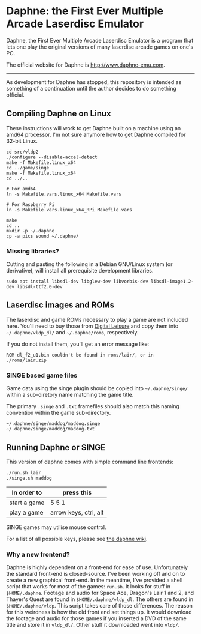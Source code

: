 Daphne: the First Ever Multiple Arcade Laserdisc Emulator
=========================================================

Daphne, the First Ever Multiple Arcade Laserdisc Emulator is a program 
that lets one play the original versions of many laserdisc arcade games 
on one's PC.

The official website for Daphne is http://www.daphne-emu.com.

---

As development for Daphne has stopped, this repository is intended as 
something of a continuation until the author decides to do something 
official.

## Compiling Daphne on Linux

These instructions will work to get Daphne built on a machine using an 
amd64 processor.  I'm not sure anymore how to get Daphne compiled for 
32-bit Linux.

    cd src/vldp2
    ./configure --disable-accel-detect
    make -f Makefile.linux_x64
    cd ../game/singe
    make -f Makefile.linux_x64
    cd ../..

    # For amd64
    ln -s Makefile.vars.linux_x64 Makefile.vars

    # For Raspberry Pi
    ln -s Makefile.vars.linux_x64_RPi Makefile.vars

    make
    cd ..
    mkdir -p ~/.daphne
    cp -a pics sound ~/.daphne/

### Missing libraries?

Cutting and pasting the following in a Debian GNU/Linux system (or
derivative), will install all prerequisite development libraries.

    sudo apt install libsdl-dev libglew-dev libvorbis-dev libsdl-image1.2-dev libsdl-ttf2.0-dev

## Laserdisc images and ROMs

The laserdisc and game ROMs necessary to play a game are not included
here. You'll need to buy those from [Digital
Leisure](http://digitalleisure.com) and copy them into
`~/.daphne/vldp_dl/` and `~/.daphne/roms`, respectively.

If you do not install them, you'll get an error message like:

    ROM dl_f2_u1.bin couldn't be found in roms/lair/, or in ./roms/lair.zip

### SINGE based game files

Game data using the singe plugin should be copied into `~/.daphne/singe/`
within a sub-diretory name matching the game title.

The primary `.singe` and `.txt` framefiles should also match this naming
convention within the game sub-directory.

    ~/.daphne/singe/maddog/maddog.singe
    ~/.daphne/singe/maddog/maddog.txt

## Running Daphne or SINGE

This version of daphne comes with simple command line frontends:

    ./run.sh lair
    ./singe.sh maddog

In order to | press this
------------|-----------
start a game| 5 5 1
play a game | arrow keys, ctrl, alt

SINGE games may utilise mouse control.

For a list of all possible keys, please see [the daphne wiki](https://www.daphne-emu.com:9443/mediawiki/index.php/input). 


### Why a new frontend?

Daphne is highly dependent on a front-end for ease of use.
Unfortunately the standard front-end is closed-source. I've been
working off and on to create a new graphical front-end. In the
meantime, I've provided a shell script that works for most of the
games: `run.sh`. It looks for stuff in `$HOME/.daphne`. Footage and
audio for Space Ace, Dragon's Lair 1 and 2, and Thayer's Quest are
found in `$HOME/.daphne/vldp_dl`. The others are found in
`$HOME/.daphne/vldp`. This script takes care of those differences. The
reason for this weirdness is how the old front end set things up. It
would download the footage and audio for those games if you inserted a
DVD of the same title and store it in `vldp_dl/`. Other stuff it
downloaded went into `vldp/`.
